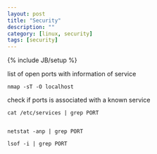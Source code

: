 ```yaml
---
layout: post
title: "Security"
description: ""
category: [linux, security]
tags: [security]
---
```

{% include JB/setup %}


list of open ports with information of service

    nmap -sT -O localhost

check if ports is associated with a known service

    cat /etc/services | grep PORT


    netstat -anp | grep PORT

    lsof -i | grep PORT

